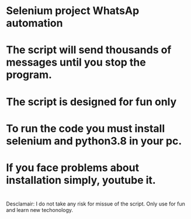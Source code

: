 # Selenium project WhatsAp automation
# The script will send thousands of messages until you stop the program.
# The script is designed for fun only
# To run the code you must install selenium and python3.8 in your pc.
# If you face problems about installation simply, youtube it.
#  
Desclamair: I do not take any risk for missue of the script. Only use for fun and learn new techonology. 
